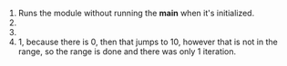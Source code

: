 1. Runs the module without running the __main__ when it's initialized.
2.
3.
4. 1, because there is 0, then that jumps to 10, however that is not in the range, so the range is done and there was only 1 iteration.
